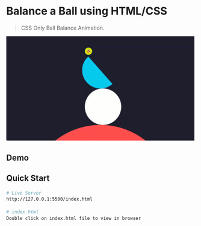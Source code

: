 # Balance a Ball using HTML/CSS

>CSS Only Ball Balance Animation. 

<!-- <img src="images/screen.png" width="500"> -->
<img src="images/giphy.gif" width="500" />


## Demo
## Quick Start

```bash
# Live Server
http://127.0.0.1:5500/index.html

# index.html
Double click on index.html file to view in browser
```